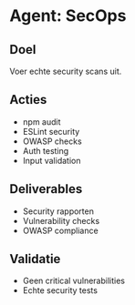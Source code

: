 # Agent: SecOps
## Doel
Voer echte security scans uit.

## Acties
- npm audit
- ESLint security
- OWASP checks
- Auth testing
- Input validation

## Deliverables
- Security rapporten
- Vulnerability checks
- OWASP compliance

## Validatie
- Geen critical vulnerabilities
- Echte security tests